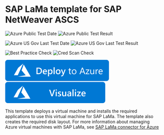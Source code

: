 # SAP LaMa template for SAP NetWeaver ASCS

![Azure Public Test Date](https://azurequickstartsservice.blob.core.windows.net/badges/sap-lama-ascs/PublicLastTestDate.svg)
![Azure Public Test Result](https://azurequickstartsservice.blob.core.windows.net/badges/sap-lama-ascs/PublicDeployment.svg)

![Azure US Gov Last Test Date](https://azurequickstartsservice.blob.core.windows.net/badges/sap-lama-ascs/FairfaxLastTestDate.svg)
![Azure US Gov Last Test Result](https://azurequickstartsservice.blob.core.windows.net/badges/sap-lama-ascs/FairfaxDeployment.svg)

![Best Practice Check](https://azurequickstartsservice.blob.core.windows.net/badges/sap-lama-ascs/BestPracticeResult.svg)
![Cred Scan Check](https://azurequickstartsservice.blob.core.windows.net/badges/sap-lama-ascs/CredScanResult.svg)

[![Deploy To Azure](https://raw.githubusercontent.com/Azure/azure-quickstart-templates/master/1-CONTRIBUTION-GUIDE/images/deploytoazure.svg?sanitize=true)](https://portal.azure.com/#create/Microsoft.Template/uri/https%3A%2F%2Fraw.githubusercontent.com%2FAzure%2Fazure-quickstart-templates%2Fmaster%2Fsap-lama-ascs%2Fazuredeploy.json)  [![Visualize](https://raw.githubusercontent.com/Azure/azure-quickstart-templates/master/1-CONTRIBUTION-GUIDE/images/visualizebutton.svg?sanitize=true)](http://armviz.io/#/?load=https%3A%2F%2Fraw.githubusercontent.com%2FAzure%2Fazure-quickstart-templates%2Fmaster%2Fsap-lama-ascs%2Fazuredeploy.json)

This template deploys a virtual machine and installs the required applications to use this virtual machine for SAP LaMa. The template also creates the required disk layout. For more information about managing Azure virtual machines with SAP LaMa, see [SAP LaMa connector for Azure](https://docs.microsoft.com/azure/virtual-machines/workloads/sap/lama-installation)


